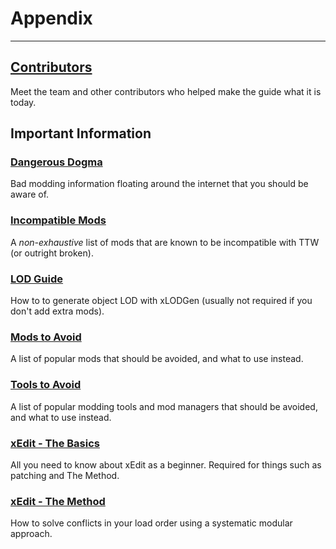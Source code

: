 ﻿# Appendix
---

## [Contributors](contributors)

Meet the team and other contributors who helped make the guide what it is today.

## Important Information

### [Dangerous Dogma](dogma)

Bad modding information floating around the internet that you should be aware of.

### [Incompatible Mods](incompatible)

A _non-exhaustive_ list of mods that are known to be incompatible with TTW (or outright broken).

### [LOD Guide](lod)

How to to generate object LOD with xLODGen (usually not required if you don't add extra mods).

### [Mods to Avoid](mods-avoid)

A list of popular mods that should be avoided, and what to use instead.

### [Tools to Avoid](tools-avoid)

A list of popular modding tools and mod managers that should be avoided, and what to use instead.

### [xEdit - The Basics](xedit)

All you need to know about xEdit as a beginner.
Required for things such as patching and The Method.

### [xEdit - The Method](themethod)

How to solve conflicts in your load order using a systematic modular approach.
